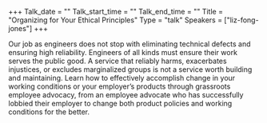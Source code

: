 +++
Talk_date = ""
Talk_start_time = ""
Talk_end_time = ""
Title = "Organizing for Your Ethical Principles"
Type = "talk"
Speakers = ["liz-fong-jones"]
+++

Our job as engineers does not stop with eliminating technical defects and ensuring high reliability. Engineers of all kinds must ensure their work serves the public good. A service that reliably harms, exacerbates injustices, or excludes marginalized groups is not a service worth building and maintaining. Learn how to effectively accomplish change in your working conditions or your employer’s products through grassroots employee advocacy, from an employee advocate who has successfully lobbied their employer to change both product policies and working conditions for the better.
